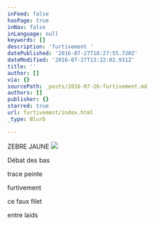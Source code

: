 ```yaml
---
inFeed: false
hasPage: true
inNav: false
inLanguage: null
keywords: []
description: 'furtivement '
datePublished: '2016-07-27T18:27:55.720Z'
dateModified: '2016-07-27T13:22:02.931Z'
title: ''
author: []
via: {}
sourcePath: _posts/2016-07-26-furtivement.md
authors: []
publisher: {}
starred: true
url: furtivement/index.html
_type: Blurb

---
```

ZEBRE JAUNE
![](https://the-grid-user-content.s3-us-west-2.amazonaws.com/89de2abd-2b73-46cc-943a-c3e43965d221.jpg)

Débat des bas

trace peinte

furtivement 

ce faux filet

entre laids